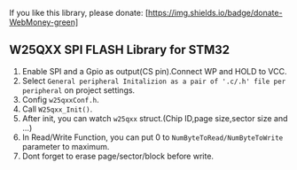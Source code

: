 If you like this library, please donate: [https://img.shields.io/badge/donate-WebMoney-green]

## W25QXX SPI FLASH Library for STM32
1. Enable SPI and a Gpio as output(CS pin).Connect WP and HOLD to VCC.
2. Select `General peripheral Initalizion as a pair of '.c/.h' file per peripheral` on project settings.
3. Config `w25qxxConf.h`.
4. Call `W25qxx_Init()`. 
5. After init, you can watch `w25qxx` struct.(Chip ID,page size,sector size and ...)
6. In Read/Write Function, you can put 0 to `NumByteToRead/NumByteToWrite` parameter to maximum.
7. Dont forget to erase page/sector/block before write.

